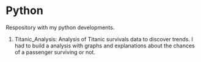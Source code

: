 # Python

Respository with my python developments.

1. Titanic_Analysis: Analysis of Titanic survivals data to discover trends. I had to build a analysis with graphs and explanations about the chances of a passenger surviving or not.

